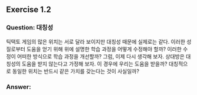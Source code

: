 ## Exercise 1.2

### Question: 대칭성

틱택토 게임의 많은 위치는 서로 달라 보이지만 대칭성 때문에 실제로는 같다. 이러한 성질로부터 도움을 얻기 위해 위에 설명한 학습 과정을 어떻게 수정해야 할까? 이러한 수정이 어떠한 방식으로 학습 과정을 개선할까? 그럼, 이제 다시 생각해 보자. 상대방은 대칭성의 도움을 받지 않는다고 가정해 보자. 이 경우에 우리는 도움을 받을까? 대칭적으로 동일한 위치는 반드시 같은 가치를 갖는다는 것이 사실일까?

### Answer:
